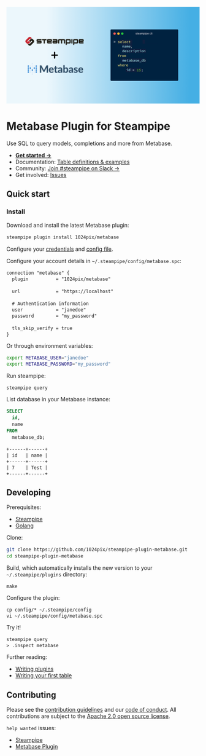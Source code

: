 ![Steampipe + Metabase](docs/metabase-social-graphic.png)

# Metabase Plugin for Steampipe

Use SQL to query models, completions and more from Metabase.

- **[Get started →](https://hub.steampipe.io/plugins/1024pix/metabase)**
- Documentation: [Table definitions & examples](https://hub.steampipe.io/plugins/1024pix/metabase/tables)
- Community: [Join #steampipe on Slack →](https://turbot.com/community/join)
- Get involved: [Issues](https://github.com/1024pix/steampipe-plugin-metabase/issues)

## Quick start

### Install

Download and install the latest Metabase plugin:

```bash
steampipe plugin install 1024pix/metabase
```

Configure your [credentials](https://hub.steampipe.io/plugins/1024pix/metabase#credentials) and [config file](https://hub.steampipe.io/plugins/1024pix/metabase#configuration).

Configure your account details in `~/.steampipe/config/metabase.spc`:

```hcl
connection "metabase" {
  plugin          = "1024pix/metabase"

  url             = "https://localhost"

  # Authentication information
  user            = "janedoe"
  password        = "my_password"

  tls_skip_verify = true
}
```

Or through environment variables:

```sh
export METABASE_USER="janedoe"
export METABASE_PASSWORD="my_password"
```

Run steampipe:

```shell
steampipe query
```

List database in your Metabase instance:

```sql
SELECT
  id,
  name
FROM
  metabase_db;
```

```
+------+------+
| id   | name |
+------+------+
| 7    | Test |
+------+------+
```

## Developing

Prerequisites:

- [Steampipe](https://steampipe.io/downloads)
- [Golang](https://golang.org/doc/install)

Clone:

```sh
git clone https://github.com/1024pix/steampipe-plugin-metabase.git
cd steampipe-plugin-metabase
```

Build, which automatically installs the new version to your `~/.steampipe/plugins` directory:

```
make
```

Configure the plugin:

```
cp config/* ~/.steampipe/config
vi ~/.steampipe/config/metabase.spc
```

Try it!

```
steampipe query
> .inspect metabase
```

Further reading:

- [Writing plugins](https://steampipe.io/docs/develop/writing-plugins)
- [Writing your first table](https://steampipe.io/docs/develop/writing-your-first-table)

## Contributing

Please see the [contribution guidelines](https://github.com/turbot/steampipe/blob/main/CONTRIBUTING.md) and our [code of conduct](https://github.com/turbot/steampipe/blob/main/CODE_OF_CONDUCT.md). All contributions are subject to the [Apache 2.0 open source license](https://github.com/1024pix/steampipe-plugin-metabase/blob/main/LICENSE).

`help wanted` issues:

- [Steampipe](https://github.com/turbot/steampipe/labels/help%20wanted)
- [Metabase Plugin](https://github.com/1024pix/steampipe-plugin-metabase/labels/help%20wanted)
